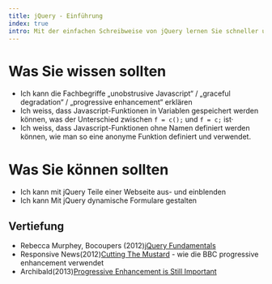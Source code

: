 ```yaml
--- 
title: jQuery - Einführung
index: true
intro: Mit der einfachen Schreibweise von jQuery lernen Sie schneller und einfacher Javascript-Programm zu erstellen.
---
```



# Was Sie wissen sollten
* Ich kann die Fachbegriffe „unobstrusive Javascript“ / „graceful degradation“ / „progressive enhancement“ erklären
* Ich weiss, dass Javascript-Funktionen in Variablen gespeichert werden können, was der Unterschied zwischen `f = c();` und `f = c;` ist· 
* Ich weiss, dass Javascript-Funktionen ohne Namen definiert werden können, wie man so eine anonyme Funktion definiert und verwendet.

# Was Sie können sollten
* Ich kann mit jQuery Teile einer Webseite aus- und einblenden
* Ich kann Mit jQuery dynamische Formulare gestalten


## Vertiefung

* Rebecca Murphey, Bocoupers (2012)[jQuery Fundamentals](http://jqfundamentals.com/) 
* Responsive News(2012)[Cutting The Mustard](http://responsivenews.co.uk/post/18948466399/cutting-the-mustard) - wie die BBC progressive enhancement verwendet
* Archibald(2013)[Progressive Enhancement is Still Important](http://jakearchibald.com/2013/progressive-enhancement-still-important/)
